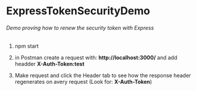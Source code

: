 # ExpressTokenSecurityDemo
###### Demo proving how to renew the security token with Express

1. npm start

2. in Postman create a request with: **http://localhost:3000/** and add headder **X-Auth-Token:test**

3. Make request and click the Header tab to see how the response header regenerates on avery request (Look for: **X-Auth-Token**)

